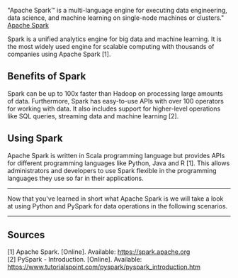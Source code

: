 "Apache Spark™ is a multi-language engine for executing data engineering, data science, and machine learning on single-node machines or clusters." [Apache Spark](https://spark.apache.org)

Spark is a unified analytics engine for big data and machine learning. It is the most widely used engine for scalable computing with thousands of companies using Apache Spark [1].

## Benefits of Spark

Spark can be up to 100x faster than Hadoop on processing large amounts of data. Furthermore, Spark has easy-to-use APIs with over 100 operators for working with data. It also includes support for higher-level operations like SQL queries, streaming data and machine learning [2].

## Using Spark

Apache Spark is written in Scala programming language but provides APIs for different programming languages like Python, Java and R [1]. This allows administrators and developers to use Spark flexible in the programming languages they use so far in their applications.

---
Now that you've learned in short what Apache Spark is we will take a look at using Python and PySpark for data operations in the following scenarios.

---

## Sources

[1] Apache Spark. [Online]. Available: https://spark.apache.org \
[2] PySpark - Introduction. [Online]. Available: https://www.tutorialspoint.com/pyspark/pyspark_introduction.htm 
